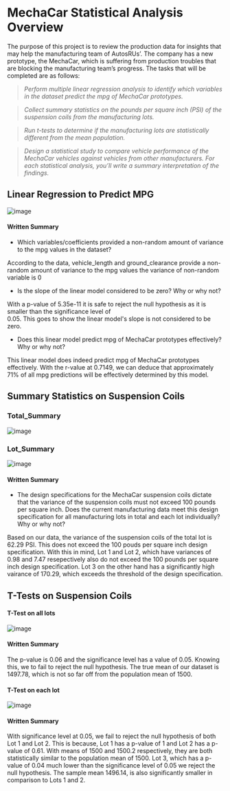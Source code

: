 # MechaCar Statistical Analysis Overview

The purpose of this project is to review the production data for insights that may help the manufacturing team of AutosRUs’. The company has a new prototype, the MechaCar, which is suffering from production troubles that are blocking the manufacturing team’s progress. The tasks that will be completed are as follows:

> _Perform multiple linear regression analysis to identify which variables in the dataset predict the mpg of MechaCar prototypes._

> _Collect summary statistics on the pounds per square inch (PSI) of the suspension coils from the manufacturing lots._

> _Run t-tests to determine if the manufacturing lots are statistically different from the mean population._

> _Design a statistical study to compare vehicle performance of the MechaCar vehicles against vehicles from other manufacturers. For each statistical analysis, you’ll write a summary interpretation of the findings._


## Linear Regression to Predict MPG

![image](https://user-images.githubusercontent.com/102786356/180637805-1c7b3df7-56fe-4948-8ef3-5cf148dc2ec1.png)

#### Written Summary

* Which variables/coefficients provided a non-random amount of variance to the mpg values in the dataset?

According to the data, vehicle_length and ground_clearance provide a non-random amount of variance to the mpg values 
the variance of non-random variable is 0

* Is the slope of the linear model considered to be zero? Why or why not?

With a p-value of 5.35e-11 it is safe to reject the null hypothesis as it is smaller than the significance level of  
0.05. This goes to show the linear model's slope is not considered to be zero. 

* Does this linear model predict mpg of MechaCar prototypes effectively? Why or why not?

This linear model does indeed predict mpg of MechaCar prototypes effectively. With the r-value at 0.7149, we can deduce
that approximately 71% of all mpg predictions will be effectively determined by this model. 

## Summary Statistics on Suspension Coils

### Total_Summary
![image](https://user-images.githubusercontent.com/102786356/180638094-33c04ef5-5622-41f9-8890-8084d318ddf7.png)


### Lot_Summary
![image](https://user-images.githubusercontent.com/102786356/180638171-88aa52c5-d72c-4a59-9fa0-1db7e554486d.png)

#### Written Summary

* The design specifications for the MechaCar suspension coils dictate that the variance of the suspension coils must not exceed 100 pounds per square inch. Does the current manufacturing data meet this design specification for all manufacturing lots in total and each lot individually? Why or why not?

Based on our data, the variance of the suspension coils of the total lot is 62.29 PSI. This does not exceed the 100 pouds per square inch design specification. 
With this in mind, Lot 1 and Lot 2, which have variances of 0.98 and 7.47 resepectively also do not exceed the 100 pounds per square inch design specification. 
Lot 3 on the other hand has a significantly high vairance of 170.29, which exceeds the threshold of the design specification. 



## T-Tests on Suspension Coils
#### T-Test on all lots

![image](https://user-images.githubusercontent.com/102786356/180638935-83e77f8b-49cd-47be-ae3d-45a207f65931.png)

#### Written Summary
The p-value is 0.06 and the significance level has a value of 0.05. Knowing this, we to fail to reject the null hypothesis. The true mean of our dataset is 1497.78, 
which is not so far off from the population mean of 1500. 


#### T-Test on each lot

![image](https://user-images.githubusercontent.com/102786356/180639027-3bb1dd07-db23-4f20-8d7c-95c62d316438.png)

#### Written Summary
With significance level at 0.05, we fail to reject the null hypothesis of both Lot 1 and Lot 2. This is because, Lot 1 has a p-value of 1 and Lot 2 has a p-value of 0.61. With means of 1500 and 1500.2 respectively, they are both statistically similar to the population mean of 1500. 
Lot 3, which has a p-value of 0.04 much lower than the significance level of 0.05 we reject the null hypothesis. The sample mean 1496.14, is also significantly smaller in comparison to Lots 1 and 2. 



